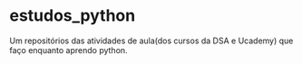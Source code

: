 # estudos_python
Um repositórios das atividades de aula(dos cursos da DSA e Ucademy) que faço enquanto aprendo python.
